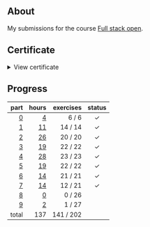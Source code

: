 ## About

My submissions for the course [Full stack open](https://fullstackopen.com/en/).

## Certificate

<details>
  <summary>View certificate</summary>
  <a href="https://studies.cs.helsinki.fi/stats/api/certificate/fullstackopen/en/564f7650e5ad1c5e13296980fd45305d">
    <img
      alt="Certificate"
      title="Certificate"
      src="documentation/certificate.png"
    />
  </a>
</details> 

## Progress

|                  part |                               hours | exercises | status |
| --------------------: | ----------------------------------: | --------: | :----: |
| [0](exercises/part00) |  [4](documentation/hours.md#part-0) |   6 /   6 |      ✓ |
| [1](exercises/part01) | [11](documentation/hours.md#part-1) |  14 /  14 |      ✓ |
| [2](exercises/part02) | [26](documentation/hours.md#part-2) |  20 /  20 |      ✓ |
| [3](exercises/part03) | [19](documentation/hours.md#part-3) |  22 /  22 |      ✓ |
| [4](exercises/part04) | [28](documentation/hours.md#part-4) |  23 /  23 |      ✓ |
| [5](exercises/part05) | [19](documentation/hours.md#part-5) |  22 /  22 |      ✓ |
| [6](exercises/part06) | [14](documentation/hours.md#part-6) |  21 /  21 |      ✓ |
| [7](exercises/part07) | [14](documentation/hours.md#part-7) |  12 /  21 |      ✓ |
| [8](exercises/part08) |  [0](documentation/hours.md#part-8) |   0 /  26 |        |
| [9](exercises/part09) |  [2](documentation/hours.md#part-9) |   1 /  27 |        |
|                 total |                                 137 | 141 / 202 |        |
